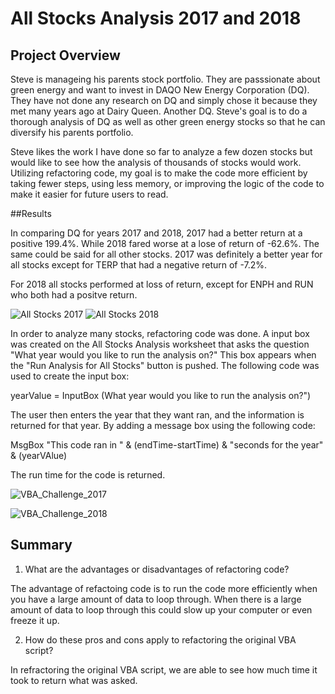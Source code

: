 # All Stocks Analysis 2017 and 2018

## Project Overview

Steve is manageing his parents stock portfolio. They are passsionate about green energy and want to invest in DAQO New Energy Corporation (DQ). They have not done any research on DQ and simply chose it because they met many years ago at Dairy Queen. Another DQ. Steve's goal is to do a thorough analysis of DQ as well as other green energy stocks so that he can diversify his parents portfolio. 

Steve likes the work I have done so far to analyze a few dozen stocks but would like to see how the analysis of thousands of stocks would work. Utilizing refactoring code, my goal is to make the code more efficient by taking fewer steps, using less memory, or improving the logic of the code to make it easier for future users to read.

##Results

In comparing DQ for years 2017 and 2018, 2017 had a better return at a positive 199.4%. While 2018 fared worse at a lose of return of -62.6%. The same could be said for all other stocks. 2017 was definitely a better year for all stocks except for TERP that had a negative return of -7.2%.

For 2018 all stocks performed at loss of return, except for ENPH and RUN who both had a positve return. 

![All Stocks 2017](https://user-images.githubusercontent.com/100816778/158927782-6498ec71-20ea-4c9f-b025-1991ff6bb3d3.png)
![All Stocks 2018](https://user-images.githubusercontent.com/100816778/158927792-97c94d16-6f34-40d3-8581-c2405dd00fec.png)

In order to analyze many stocks, refactoring code was done. A input box was created on the All Stocks Analysis worksheet that asks the question "What year would you like to run the analysis on?" This box appears when the "Run Analysis for All Stocks" button is pushed. The following code was used to create the input box:

yearValue = InputBox (What year would you like to run the analysis on?")

The user then enters the year that they want ran, and the information is returned for that year. By adding a message box using the following code:

MsgBox "This code ran in " & (endTime-startTime) & "seconds for the year" & (yearVAlue)

The run time for the code is returned. 

![VBA_Challenge_2017](https://user-images.githubusercontent.com/100816778/158929595-22cfa97f-0667-4c98-b4da-c500773e7da6.png)

![VBA_Challenge_2018](https://user-images.githubusercontent.com/100816778/158929606-68af48ad-9be3-41fe-b141-791258404cc5.PNG)

## Summary
1. What are the advantages or disadvantages of refactoring code?

The advantage of refactoing code is to run the code more efficiently when you have a large amount of data to loop through. When there is a large amount of data to loop through this could slow up your computer or even freeze it up.

2. How do these pros and cons apply to refactoring the original VBA script?

In refractoring the original VBA script, we are able to see how much time it took to return what was asked. 
